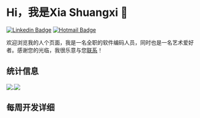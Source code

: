 # Hi，我是Xia Shuangxi 👋

[![Linkedin Badge](https://img.shields.io/static/v1?&logo=LinkedIn&label=LinkedIn&message=xiashuangxi&color=0077B5&style=flat-square&link=https://www.linkedin.com/in/xiashuangxi/)](https://www.linkedin.com/in/xiashuangxi/)
[![Hotmail Badge](https://img.shields.io/static/v1?&logo=Microsoft%20Outlook&label=Email&message=xiashuangxi&color=0078D4&style=flat-square&link=mailto:xiashuangxi@hotmail.com)](mailto:xiashuangxi@hotmail.com)

欢迎浏览我的人个页面，我是一名全职的软件编码人员，同时也是一名艺术爱好者。感谢您的光临，我很乐意与您[联系](https://www.linkedin.com/in/xiashuangxi/)！

## 统计信息

<a href="https://github.com/xiashuangxi/xiashuangxi">
  <img align="center" src="https://github-readme-stats.vercel.app/api/top-langs/?username=xiashuangxi&langs_count=3" />
</a>
<a href="https://github.com/xiashuangxi/xiashuangxi">
  <img align="center" src="https://github-readme-stats.vercel.app/api?username=xiashuangxi" />
</a>

## 每周开发详细

<!--START_SECTION:waka-->
<!--END_SECTION:waka-->
<!--
**xiashuangxi/xiashuangxi** is a ✨ _special_ ✨ repository because its `README.md` (this file) appears on your GitHub profile.

Here are some ideas to get you started:

- 🔭 I’m currently working on ...
- 🌱 I’m currently learning ...
- 👯 I’m looking to collaborate on ...
- 🤔 I’m looking for help with ...
- 💬 Ask me about ...
- 📫 How to reach me: ...
- 😄 Pronouns: ...
- ⚡ Fun fact: ...
-->
